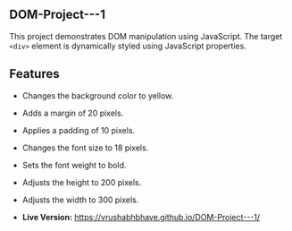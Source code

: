 ## DOM-Project---1

This project demonstrates DOM manipulation using JavaScript. The target `<div>` element is dynamically styled using JavaScript properties.

## Features
- Changes the background color to yellow.
- Adds a margin of 20 pixels.
- Applies a padding of 10 pixels.
- Changes the font size to 18 pixels.
- Sets the font weight to bold.
- Adjusts the height to 200 pixels.
- Adjusts the width to 300 pixels.

- **Live Version:** https://vrushabhbhave.github.io/DOM-Project---1/
